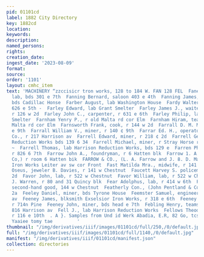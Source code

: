 ```yaml
---
pid: 01101cd
label: 1882 City Directory
key: 1882cd
location: 
keywords: 
description: 
named_persons: 
rights: 
creation_date: 
ingest_date: '2023-08-09'
format: 
source: 
order: '1101'
layout: cmhc_item
text: 'MACHINERY “zzccisicr tron works, 128 to 184 W. FAN 128 FEL  Fanell William,
  lab, bds 301 e 7th  Fanning Bernard, saloon 403 e 4th  Fanning James, brakeman,
  bds Cadillac Honse  Farber August, lab Washington House  Fardy Walter, miner, bas
  626 e 5th -  Farley Edward, lab Grant Smelter  Farley James J., waiter Joseph Bond,
  r 126 w 2d  Farley John C., carpenter, r 631 e 6th  Farley Philip, lab La Plata
  Smelter  Farnham Yenry P., r old Malta rd cor Elm  Farnham Hiram, teamster, r old
  Malta rd cor Elm  Farnsworth Frank, cook, r 144 w 2d  Farrall D. M. Mra., r 140
  e 9th  Farrall William V., miner, r 140 ¢ 9th  Farrar Ed. H., operator W. U. Tel
  Co., r 217 Harrison av  Farrell Edward, miner, r 218 ¢ 2d  Farrell George, lab Harrison
  Reduction Works bds 139 6 34  Farrell Michael, miner, r Stray Horse rd head of 4th
  ~  Farrell Thomas, lab Harrison Reduction Works, bds 129 e  Farren Phillip, miner,
  r 826 6 7th  Farrow John A., foundryman, r 6 Hatten blk  Farrow 1. A., (Farrow &
  Co,) r room 6 Hatten bik  FARROW & CO., (L. A. Farrow and J. 8. D. Manville,) ville
  Iron Works Leiter av sw cor Front  Fast Matilda Mra., midwife, r 141 w Chestnut  Fast
  Oseus, jeweler B. Davies, r 141 w Chestnut  Faucett Harvey S. policeman, r 414 w
  2d  Favor John, lab, r 522 w Chestnut  Favor William, lab, r 522 w Chestnut  Faxon
  J. Warren, r 80 and 31 Quincy blk  Fear Adolphus, lab, r 414 w 6th  Fearnley Joshua,
  second-hand good, 144 w Chestnut  Featherly Con., (John Pentland & Co.,) r 106 e
  2a  Feeley Daniel, miner, bds Tyrone House  Feemster Samuel, engineer, r 704 Harrison
  av  Feeney James, blksmith Exselsior Iron Works, r 318 e 6th  Feeney John, lab,
  r 714n Pine  Feeney John, miner, bds head e 7th  Febling Henry, teamster, r rear
  816 Harrison av  Fell J., lab Harrison Reduction Works  Fellows Theodore A., mining,
  r 116 e 10th  . A }. Samples from Und id Werk Abadia, E.R, 82 Go, tcstiie sent sat
  Yaaiee tomy tae         '
thumbnail: "/img/derivatives/iiif/images/01101cd/full/250,/0/default.jpg"
full: "/img/derivatives/iiif/images/01101cd/full/1140,/0/default.jpg"
manifest: "/img/derivatives/iiif/01101cd/manifest.json"
collection: directories
---
```

